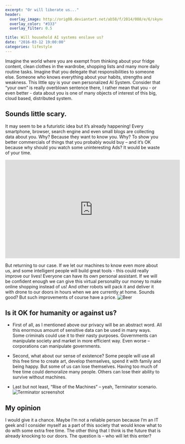```yaml
---
excerpt: "Or will liberate us..."
header:
  overlay_image: http://orig08.deviantart.net/ab58/f/2014/008/e/6/skynet_t800_factory_by_dadmad-d70u4x2.png
  overlay_color: "#333"
  overlay_filter: 0.5

title: Will household AI systems enslave us?
date: "2016-03-12 19:00:00"
categories: lifestyle
---
```


Imagine the world where you are exempt from thinking about your fridge content, clean clothes in the wardrobe, shopping lists and many more daily routine tasks. Imagine that you delegate that responsibilities to someone else. Someone who knows everything about your habits, strengths and weakness. This little spy is your own personalized AI System. Consider that “your own” is really overblown sentence there, I rather mean that you - or even better - data about you is one of many objects of interest of this big, cloud based, distributed system.

## Sounds little scary.
It may seem to be a futuristic idea but it’s already happening! Every smartphone, browser, search engine and even small blogs are collecting data about you. Why? Because they want to know you. Why? To show you better commercials of things that you probably would buy – and it’s OK because why should you watch some uninteresting Ads? It would be waste of your time. 

<iframe width="560" height="315" src="https://www.youtube.com/embed/2SZMCt-cjrE" frameborder="0" allowfullscreen></iframe>

But returning to our case. If we let our machines to know even more about us, and some intelligent people will build great tools - this could really improve our lives! Everyone can have its own personal assistant. If we will be confident enough we can give this virtual personality our money to make online shopping instead of us! And other robots will pack it and deliver it with drone to our doors in hours when we are currently at home. Sounds good? But such improvements of course have a price.
![Beer](https://i.ytimg.com/vi/xNdOrNd00V4/maxresdefault.jpg)

## Is it OK for humanity or against us?
* First of all, as I mentioned above our privacy will be an abstract word. All this enormous amount of sensitive data can be used in many ways. Some criminals could use it to their nasty purposes. Governments can manipulate society and market in more efficient way. Even worse – corporations can manipulate governments. 

* Second, what about our sense of existence? Some people will use all this free time to create art, develop themselves, spend it with family and being happy. But some of us can lose themselves. Having too much of free time could demoralize many people. Others can lose their ability to survive without machines. 

* Last but not least, “Rise of the Machines” – yeah, Terminator scenario. 
![Terminator screenshot](http://www.dieponderzoek.nl/wp-content/uploads/2014/04/Rise-of-the-machines.jpg)

## My opinion
I would give it a chance. Maybe I’m not a reliable person because I’m an IT geek and I consider myself as a part of this society that would know what to do with some extra free time. The other thing that I think is the future that is already knocking to our doors. The question is – who will let this enter?
